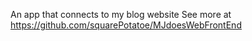 An app that connects to my blog website
See more at https://github.com/squarePotatoe/MJdoesWebFrontEnd
